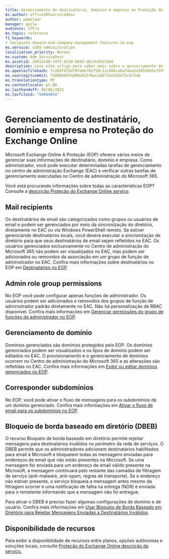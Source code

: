 ```yaml
---
title: Gerenciamento de destinatário, domínio e empresa no Proteção do Exchange Online
ms.author: office365servicedesc
author: pamelaar
manager: gailw
audience: ITPro
ms.topic: reference
f1_keywords:
- recipient-domain-and-company-management-features-in-eop
ms.service: o365-administration
localization_priority: Normal
ms.custom: Adm_ServiceDesc
ms.assetid: 10812b48-7df5-47e9-b643-dbc3c85d7de0
description: Leia este artigo para saber mais sobre o gerenciamento de destinatário, domínio e empresa no Microsoft Exchange Online Protection (EOP).
ms.openlocfilehash: fc2b9f6fbd797e8e765758c11c486ce6afaba5a5855602e79f5418c1e80bb1ea
ms.sourcegitcommit: fe808bb97ad09a91576aca8b733e3d2b75cb72e6
ms.translationtype: MT
ms.contentlocale: pt-BR
ms.lasthandoff: 08/06/2021
ms.locfileid: "54664054"
---
```

# <a name="recipient-domain-and-company-management-in-exchange-online-protection"></a>Gerenciamento de destinatário, domínio e empresa no Proteção do Exchange Online

Microsoft Exchange Online A Proteção (EOP) oferece vários meios de gerenciar suas informações de destinatário, domínio e empresa. Como administrador, você pode executar determinadas tarefas de gerenciamento no centro de administração Exchange (EAC) e verificar outras tarefas de gerenciamento executadas no Centro de administração do Microsoft 365.
  
Você está procurando informações sobre todas as características EOP? Consulte a [descrição Proteção do Exchange Online serviço](exchange-online-protection-service-description.md).
  
## <a name="mail-recipients"></a>Mail recipients

Os destinatários de email são categorizados como grupos ou usuários de email e podem ser gerenciados por meio da sincronização do diretório, diretamente no EAC ou via Windows PowerShell remoto. Se estiver gerenciando destinatários locais, você deverá executar a sincronização de diretório para que seus destinatários de email sejam refletidos no EAC. Os usuários gerenciados exclusivamente no Centro de administração do Microsoft 365 não podem ser visualizados no EAC, mas podem ser adicionados ou removidos da associação em um grupo de função de administrador no EAC. Confira mais informações sobre destinatários no EOP em [Destinatários no EOP](/microsoft-365/security/office-365-security/manage-recipients-in-eop).
  
## <a name="admin-role-group-permissions"></a>Admin role group permissions

No EOP você pode configurar apenas funções de administrador. Os usuários podem ser adicionados e removidos dos grupos de função de administrador padrão diretamente no EAC. Não há personalização de RBAC disponível. Confira mais informações em [Gerenciar permissões do grupo de funções de administrador no EOP](/microsoft-365/security/office-365-security/manage-admin-role-group-permissions-in-eop).
  
## <a name="domain-management"></a>Gerenciamento de domínio

Domínios gerenciados são domínios protegidos pelo EOP. Os domínios gerenciados podem ser visualizados e os tipos de domínio podem ser editados no EAC. O provisionamento e o gerenciamento de domínios ocorrem no Centro de administração do Microsoft 365 e as alterações são refletidas no EAC. Confira mais informações em [Exibir ou editar domínios gerenciados no EOP](/microsoft-365/security/office-365-security/exchange-online-protection-overview).
  
## <a name="match-subdomains"></a>Corresponder subdomínios

No EOP, você pode ativar o fluxo de mensagens para os subdomínios de um domínio gerenciado. Confira mais informações em [Ativar o fluxo de email para os subdomínios no EOP](/microsoft-365/security/office-365-security/mail-flow-in-eop). 
  
## <a name="directory-based-edge-blocking-dbeb"></a>Bloqueio de borda baseado em diretório (DBEB)

O recurso Bloqueio de borda baseado em diretório permite rejeitar mensagens para destinatários inválidos no perímetro da rede de serviços. O DBEB permite que os administradores adicionem destinatários habilitados para email à Microsoft e bloqueiem todas as mensagens enviadas para endereços de email que não estão presentes na Microsoft. Se uma mensagem for enviada para um endereço de email válido presente na Microsoft, a mensagem continuará pelo restante das camadas de filtragem de serviço (anti-malware, anti-spam, regras de transporte). Se o endereço não estiver presente, o serviço bloqueia a mensagem antes mesmo da filtragem ocorrer e uma notificação de falha na entrega (NDR) é enviada para o remetente informando que a mensagem não foi entregue. 
  
Para ativar o DBEB é preciso fazer algumas configurações de domínio e de usuário. Confira mais informações em [Usar Bloqueio de Borda Baseado em Diretório para Rejeitar Mensagens Enviadas a Destinatários Inválidos](/exchange/mail-flow-best-practices/use-directory-based-edge-blocking).
  
## <a name="feature-availability"></a>Disponibilidade de recursos

Para exibir a disponibilidade de recursos entre planos, opções autônomas e soluções locais, consulte [Proteção do Exchange Online descrição do serviço.](exchange-online-protection-service-description.md)